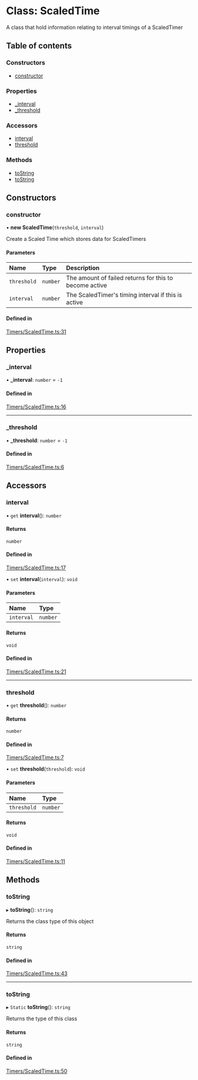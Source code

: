 # Class: ScaledTime

A class that hold information relating to interval timings of a ScaledTimer

## Table of contents

### Constructors

- [constructor](../wiki/ScaledTime#constructor)

### Properties

- [\_interval](../wiki/ScaledTime#_interval)
- [\_threshold](../wiki/ScaledTime#_threshold)

### Accessors

- [interval](../wiki/ScaledTime#interval)
- [threshold](../wiki/ScaledTime#threshold)

### Methods

- [toString](../wiki/ScaledTime#tostring)
- [toString](../wiki/ScaledTime#tostring)

## Constructors

### constructor

• **new ScaledTime**(`threshold`, `interval`)

Create a Scaled Time which stores data for ScaledTimers

#### Parameters

| Name | Type | Description |
| :------ | :------ | :------ |
| `threshold` | `number` | The amount of failed returns for this to become active |
| `interval` | `number` | The ScaledTimer's timing interval if this is active |

#### Defined in

[Timers/ScaledTime.ts:31](https://github.com/JFenlonWork/MooD-Custom-CodeBase-Babel-Ts/blob/64d10db/Code/src/Timers/ScaledTime.ts#L31)

## Properties

### \_interval

• **\_interval**: `number` = `-1`

#### Defined in

[Timers/ScaledTime.ts:16](https://github.com/JFenlonWork/MooD-Custom-CodeBase-Babel-Ts/blob/64d10db/Code/src/Timers/ScaledTime.ts#L16)

___

### \_threshold

• **\_threshold**: `number` = `-1`

#### Defined in

[Timers/ScaledTime.ts:6](https://github.com/JFenlonWork/MooD-Custom-CodeBase-Babel-Ts/blob/64d10db/Code/src/Timers/ScaledTime.ts#L6)

## Accessors

### interval

• `get` **interval**(): `number`

#### Returns

`number`

#### Defined in

[Timers/ScaledTime.ts:17](https://github.com/JFenlonWork/MooD-Custom-CodeBase-Babel-Ts/blob/64d10db/Code/src/Timers/ScaledTime.ts#L17)

• `set` **interval**(`interval`): `void`

#### Parameters

| Name | Type |
| :------ | :------ |
| `interval` | `number` |

#### Returns

`void`

#### Defined in

[Timers/ScaledTime.ts:21](https://github.com/JFenlonWork/MooD-Custom-CodeBase-Babel-Ts/blob/64d10db/Code/src/Timers/ScaledTime.ts#L21)

___

### threshold

• `get` **threshold**(): `number`

#### Returns

`number`

#### Defined in

[Timers/ScaledTime.ts:7](https://github.com/JFenlonWork/MooD-Custom-CodeBase-Babel-Ts/blob/64d10db/Code/src/Timers/ScaledTime.ts#L7)

• `set` **threshold**(`threshold`): `void`

#### Parameters

| Name | Type |
| :------ | :------ |
| `threshold` | `number` |

#### Returns

`void`

#### Defined in

[Timers/ScaledTime.ts:11](https://github.com/JFenlonWork/MooD-Custom-CodeBase-Babel-Ts/blob/64d10db/Code/src/Timers/ScaledTime.ts#L11)

## Methods

### toString

▸ **toString**(): `string`

Returns the class type of this object

#### Returns

`string`

#### Defined in

[Timers/ScaledTime.ts:43](https://github.com/JFenlonWork/MooD-Custom-CodeBase-Babel-Ts/blob/64d10db/Code/src/Timers/ScaledTime.ts#L43)

___

### toString

▸ `Static` **toString**(): `string`

Returns the type of this class

#### Returns

`string`

#### Defined in

[Timers/ScaledTime.ts:50](https://github.com/JFenlonWork/MooD-Custom-CodeBase-Babel-Ts/blob/64d10db/Code/src/Timers/ScaledTime.ts#L50)
